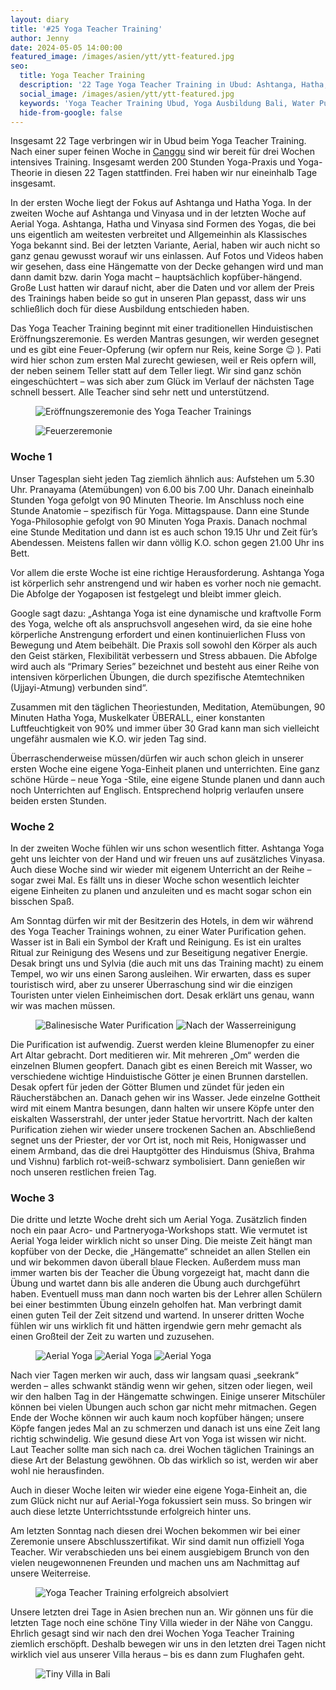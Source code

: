 ```yaml
---
layout: diary
title: '#25 Yoga Teacher Training'
author: Jenny
date: 2024-05-05 14:00:00
featured_image: /images/asien/ytt/ytt-featured.jpg
seo:
  title: Yoga Teacher Training
  description: '22 Tage Yoga Teacher Training in Ubud: Ashtanga, Hatha, Vinyasa und Aerial Yoga. Erlebe unsere Herausforderungen und Erfolge auf dem Weg zum Yoga-Lehrer.'
  social_image: /images/asien/ytt/ytt-featured.jpg
  keywords: 'Yoga Teacher Training Ubud, Yoga Ausbildung Bali, Water Purification Bali, Yoga Teacher Training, Erfahrungen im YTT'
  hide-from-google: false
---
```

Insgesamt 22 Tage verbringen wir in Ubud beim Yoga Teacher Training. Nach einer super feinen Woche in [Canggu](bali) sind wir bereit für drei Wochen intensives Training. Insgesamt werden 200 Stunden Yoga-Praxis und Yoga-Theorie in diesen 22 Tagen stattfinden. Frei haben wir nur eineinhalb Tage insgesamt.

In der ersten Woche liegt der Fokus auf Ashtanga und Hatha Yoga. In der zweiten Woche auf Ashtanga und Vinyasa und in der letzten Woche auf Aerial Yoga. Ashtanga, Hatha und Vinyasa sind Formen des Yogas, die bei uns eigentlich am weitesten verbreitet und Allgemeinhin als Klassisches Yoga bekannt sind. Bei der letzten Variante, Aerial, haben wir auch nicht so ganz genau gewusst worauf wir uns einlassen. Auf Fotos und Videos haben wir gesehen, dass eine Hängematte von der Decke gehangen wird und man dann damit bzw. darin Yoga macht – hauptsächlich kopfüber-hängend. Große Lust hatten wir darauf nicht, aber die Daten und vor allem der Preis des Trainings haben beide so gut in unseren Plan gepasst, dass wir uns schließlich doch für diese Ausbildung entschieden haben.

Das Yoga Teacher Training beginnt mit einer traditionellen Hinduistischen Eröffnungszeremonie. Es werden Mantras gesungen, wir werden gesegnet und es gibt eine Feuer-Opferung (wir opfern nur Reis, keine Sorge 😉 ). Pati wird hier schon zum ersten Mal zurecht gewiesen, weil er Reis opfern will, der neben seinem Teller statt auf dem Teller liegt. Wir sind ganz schön eingeschüchtert – was sich aber zum Glück im Verlauf der nächsten Tage schnell bessert. Alle Teacher sind sehr nett und unterstützend.

<figure class="img1">
  <img src="/images/asien/ytt/ytt-1.webp" alt="Eröffnungszeremonie des Yoga Teacher Trainings">
</figure>
<figure class="img1">
  <img src="/images/asien/ytt/ytt-2.webp" alt="Feuerzeremonie">
</figure>

### Woche 1

Unser Tagesplan sieht jeden Tag ziemlich ähnlich aus: Aufstehen um 5.30 Uhr. Pranayama (Atemübungen) von 6.00 bis 7.00 Uhr. Danach eineinhalb Stunden Yoga gefolgt von 90 Minuten Theorie. Im Anschluss noch eine Stunde Anatomie – spezifisch für Yoga. Mittagspause. Dann eine Stunde Yoga-Philosophie gefolgt von 90 Minuten Yoga Praxis. Danach nochmal eine Stunde Meditation und dann ist es auch schon 19.15 Uhr und Zeit für’s Abendessen. Meistens fallen wir dann völlig K.O. schon gegen 21.00 Uhr ins Bett.

Vor allem die erste Woche ist eine richtige Herausforderung. Ashtanga Yoga ist körperlich sehr anstrengend und wir haben es vorher noch nie gemacht. Die Abfolge der Yogaposen ist festgelegt und bleibt immer gleich.

Google sagt dazu: „Ashtanga Yoga ist eine dynamische und kraftvolle Form des Yoga, welche oft als anspruchsvoll angesehen wird, da sie eine hohe körperliche Anstrengung erfordert und einen kontinuierlichen Fluss von Bewegung und Atem beibehält. Die Praxis soll sowohl den Körper als auch den Geist stärken, Flexibilität verbessern und Stress abbauen. Die Abfolge wird auch als “Primary Series” bezeichnet und besteht aus einer Reihe von intensiven körperlichen Übungen, die durch spezifische Atemtechniken (Ujjayi-Atmung) verbunden sind“.

Zusammen mit den täglichen Theoriestunden, Meditation, Atemübungen, 90 Minuten Hatha Yoga, Muskelkater ÜBERALL, einer konstanten Luftfeuchtigkeit von 90% und immer über 30 Grad kann man sich vielleicht ungefähr ausmalen wie K.O. wir jeden Tag sind.

Überraschenderweise müssen/dürfen wir auch schon gleich in unserer ersten Woche eine eigene Yoga-Einheit planen und unterrichten. Eine ganz schöne Hürde – neue Yoga -Stile, eine eigene Stunde planen und dann auch noch Unterrichten auf Englisch. Entsprechend holprig verlaufen unsere beiden ersten Stunden.

### Woche 2

In der zweiten Woche fühlen wir uns schon wesentlich fitter. Ashtanga Yoga geht uns leichter von der Hand und wir freuen uns auf zusätzliches Vinyasa. Auch diese Woche sind wir wieder mit eigenem Unterricht an der Reihe – sogar zwei Mal. Es fällt uns in dieser Woche schon wesentlich leichter eigene Einheiten zu planen und anzuleiten und es macht sogar schon ein bisschen Spaß.

Am Sonntag dürfen wir mit der Besitzerin des Hotels, in dem wir während des Yoga Teacher Trainings wohnen, zu einer Water Purification gehen. Wasser ist in Bali ein Symbol der Kraft und Reinigung. Es ist ein uraltes Ritual zur Reinigung des Wesens und zur Beseitigung negativer Energie. Desak bringt uns und Sylvia (die auch mit uns das Training macht) zu einem Tempel, wo wir uns einen Sarong ausleihen. Wir erwarten, dass es super touristisch wird, aber zu unserer Überraschung sind wir die einzigen Touristen unter vielen Einheimischen dort. Desak erklärt uns genau, wann wir was machen müssen.

<figure class="img2">
  <img src="/images/asien/ytt/ytt-3.webp" alt="Balinesische Water Purification">
  <img src="/images/asien/ytt/ytt-4.webp" alt="Nach der Wasserreinigung">
</figure>

Die Purification ist aufwendig. Zuerst werden kleine Blumenopfer zu einer Art Altar gebracht. Dort meditieren wir. Mit mehreren „Om“ werden die einzelnen Blumen geopfert. Danach gibt es einen Bereich mit Wasser, wo verschiedene wichtige Hinduistische Götter je einen Brunnen darstellen. Desak opfert für jeden der Götter Blumen und zündet für jeden ein Räucherstäbchen an. Danach gehen wir ins Wasser. Jede einzelne Gottheit wird mit einem Mantra besungen, dann halten wir unsere Köpfe unter den eiskalten Wasserstrahl, der unter jeder Statue hervortritt. Nach der kalten Purification ziehen wir wieder unsere trockenen Sachen an. Abschließend segnet uns der Priester, der vor Ort ist, noch mit Reis, Honigwasser und einem Armband, das die drei Hauptgötter des Hinduismus (Shiva, Brahma und Vishnu) farblich rot-weiß-schwarz symbolisiert. Dann genießen wir noch unseren restlichen freien Tag.

### Woche 3

Die dritte und letzte Woche dreht sich um Aerial Yoga. Zusätzlich finden noch ein paar Acro- und Partneryoga-Workshops statt. Wie vermutet ist Aerial Yoga leider wirklich nicht so unser Ding. Die meiste Zeit hängt man kopfüber von der Decke, die „Hängematte“ schneidet an allen Stellen ein und wir bekommen davon überall blaue Flecken. Außerdem muss man immer warten bis der Teacher die Übung vorgezeigt hat, macht dann die Übung und wartet dann bis alle anderen die Übung auch durchgeführt haben. Eventuell muss man dann noch warten bis der Lehrer allen Schülern bei einer bestimmten Übung einzeln geholfen hat. Man verbringt damit einen guten Teil der Zeit sitzend und wartend. In unserer dritten Woche fühlen wir uns wirklich fit und hätten irgendwie gern mehr gemacht als einen Großteil der Zeit zu warten und zuzusehen.

<figure class="img3">
  <img src="/images/asien/ytt/ytt-5.webp" alt="Aerial Yoga">
  <img src="/images/asien/ytt/ytt-6.webp" alt="Aerial Yoga">
  <img src="/images/asien/ytt/ytt-7.webp" alt="Aerial Yoga">
</figure>

Nach vier Tagen merken wir auch, dass wir langsam quasi „seekrank“ werden – alles schwankt ständig wenn wir gehen, sitzen oder liegen, weil wir den halben Tag in der Hängematte schwingen. Einige unserer Mitschüler können bei vielen Übungen auch schon gar nicht mehr mitmachen. Gegen Ende der Woche können wir auch kaum noch kopfüber hängen; unsere Köpfe fangen jedes Mal an zu schmerzen und danach ist uns eine Zeit lang richtig schwindelig. Wie gesund diese Art von Yoga ist wissen wir nicht. Laut Teacher sollte man sich nach ca. drei Wochen täglichen Trainings an diese Art der Belastung gewöhnen. Ob das wirklich so ist, werden wir aber wohl nie herausfinden.

Auch in dieser Woche leiten wir wieder eine eigene Yoga-Einheit an, die zum Glück nicht nur auf Aerial-Yoga fokussiert sein muss. So bringen wir auch diese letzte Unterrichtsstunde erfolgreich hinter uns.

Am letzten Sonntag nach diesen drei Wochen bekommen wir bei einer Zeremonie unsere Abschlusszertifikat. Wir sind damit nun offiziell Yoga Teacher. Wir verabschieden uns bei einem ausgiebigem Brunch von den vielen neugewonnenen Freunden und machen uns am Nachmittag auf unsere Weiterreise.

<figure class="img1">
 	<img src="/images/asien/ytt/ytt-8.webp" alt="Yoga Teacher Training erfolgreich absolviert">
</figure>

Unsere letzten drei Tage in Asien brechen nun an. Wir gönnen uns für die letzten Tage noch eine schöne Tiny Villa wieder in der Nähe von Canggu. Ehrlich gesagt sind wir nach den drei Wochen Yoga Teacher Training ziemlich erschöpft. Deshalb bewegen wir uns in den letzten drei Tagen nicht wirklich viel aus unserer Villa heraus – bis es dann zum Flughafen geht.

<figure class="img1">
 	<img src="/images/asien/ytt/ytt-9.webp" alt="Tiny Villa in Bali">
</figure>